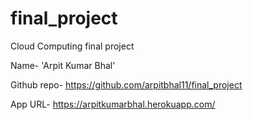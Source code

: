 # final_project
Cloud Computing final project

Name- 'Arpit Kumar Bhal'

Github repo- https://github.com/arpitbhal11/final_project

App URL- https://arpitkumarbhal.herokuapp.com/
